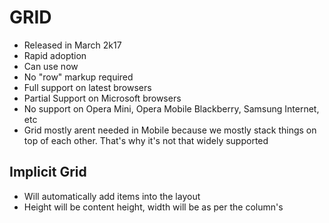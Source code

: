 # GRID

- Released in March 2k17
- Rapid adoption
- Can use now
- No "row" markup required
- Full support on latest browsers
- Partial Support on Microsoft browsers
- No support on Opera Mini, Opera Mobile Blackberry, Samsung Internet, etc
- Grid mostly arent needed in Mobile because we mostly stack things on top of each other. That's why it's not that widely supported

## Implicit Grid

- Will automatically add items into the layout
- Height will be content height, width will be as per the column's

